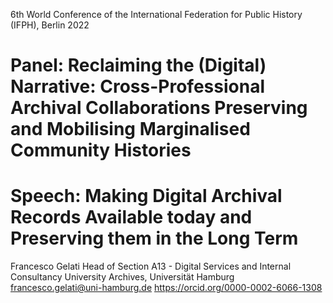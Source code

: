 6th World Conference of the International Federation for Public History (IFPH), Berlin 2022
# Panel: Reclaiming the (Digital) Narrative: Cross-Professional Archival Collaborations Preserving and Mobilising Marginalised Community Histories 
# Speech: Making Digital Archival Records Available today and Preserving them in the Long Term 
Francesco Gelati
Head of Section A13 - Digital Services and Internal Consultancy
University Archives, Universität Hamburg 
francesco.gelati@uni-hamburg.de 
https://orcid.org/0000-0002-6066-1308 
